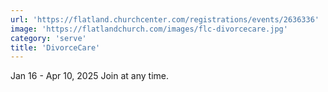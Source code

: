 ```yaml
---
url: 'https://flatland.churchcenter.com/registrations/events/2636336'
image: 'https://flatlandchurch.com/images/flc-divorcecare.jpg'
category: 'serve'
title: 'DivorceCare'
---
```


Jan 16 - Apr 10, 2025
Join at any time.
